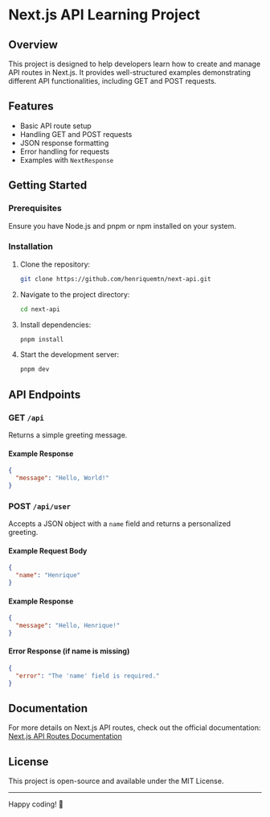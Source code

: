 # Next.js API Learning Project

## Overview
This project is designed to help developers learn how to create and manage API routes in Next.js. It provides well-structured examples demonstrating different API functionalities, including GET and POST requests.

## Features
- Basic API route setup
- Handling GET and POST requests
- JSON response formatting
- Error handling for requests
- Examples with `NextResponse`

## Getting Started
### Prerequisites
Ensure you have Node.js and pnpm or npm installed on your system.

### Installation
1. Clone the repository:
   ```sh
   git clone https://github.com/henriquemtn/next-api.git
   ```
2. Navigate to the project directory:
   ```sh
   cd next-api
   ```
3. Install dependencies:
   ```sh
   pnpm install
   ```
4. Start the development server:
   ```sh
   pnpm dev
   ```

## API Endpoints
### GET `/api`
Returns a simple greeting message.
#### Example Response
```json
{
  "message": "Hello, World!"
}
```

### POST `/api/user`
Accepts a JSON object with a `name` field and returns a personalized greeting.
#### Example Request Body
```json
{
  "name": "Henrique"
}
```
#### Example Response
```json
{
  "message": "Hello, Henrique!"
}
```
#### Error Response (if name is missing)
```json
{
  "error": "The 'name' field is required."
}
```

## Documentation
For more details on Next.js API routes, check out the official documentation:
[Next.js API Routes Documentation](https://nextjs.org/docs/pages/building-your-application/routing/api-routes)

## License
This project is open-source and available under the MIT License.

---
Happy coding! 🚀

